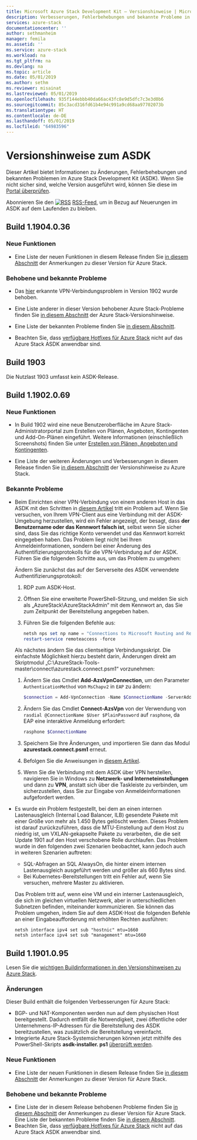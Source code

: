 ```yaml
---
title: Microsoft Azure Stack Development Kit – Versionshinweise | Microsoft-Dokumentation
description: Verbesserungen, Fehlerbehebungen und bekannte Probleme in Azure Stack Development Kit
services: azure-stack
documentationcenter: ''
author: sethmanheim
manager: femila
ms.assetid: ''
ms.service: azure-stack
ms.workload: na
ms.tgt_pltfrm: na
ms.devlang: na
ms.topic: article
ms.date: 05/01/2019
ms.author: sethm
ms.reviewer: misainat
ms.lastreviewed: 05/01/2019
ms.openlocfilehash: 935f144ebbb40da66ac43fc8e9d5dfc7c3e3d0b6
ms.sourcegitcommit: 85c3acd316fd61b4e94c991a9cd68aa97702073b
ms.translationtype: HT
ms.contentlocale: de-DE
ms.lasthandoff: 05/01/2019
ms.locfileid: "64983596"
---
```

# <a name="asdk-release-notes"></a>Versionshinweise zum ASDK

Dieser Artikel bietet Informationen zu Änderungen, Fehlerbehebungen und bekannten Problemen im Azure Stack Development Kit (ASDK). Wenn Sie nicht sicher sind, welche Version ausgeführt wird, können Sie diese im [Portal überprüfen](../operator/azure-stack-updates.md#determine-the-current-version).

Abonnieren Sie den [![RSS](./media/asdk-release-notes/feed-icon-14x14.png)](https://docs.microsoft.com/api/search/rss?search=Azure+Stack+Development+Kit+release+notes&locale=en-us#) [RSS-Feed](https://docs.microsoft.com/api/search/rss?search=Azure+Stack+Development+Kit+release+notes&locale=en-us#), um in Bezug auf Neuerungen im ASDK auf dem Laufenden zu bleiben.

## <a name="build-11904036"></a>Build 1.1904.0.36

<!-- ### Changes -->

### <a name="new-features"></a>Neue Funktionen

- Eine Liste der neuen Funktionen in diesem Release finden Sie [in diesem Abschnitt](../operator/azure-stack-release-notes-1904.md#whats-in-this-update) der Anmerkungen zu dieser Version für Azure Stack.

### <a name="fixed-and-known-issues"></a>Behobene und bekannte Probleme

- Das [hier](#known-issues) erkannte VPN-Verbindungsproblem in Version 1902 wurde behoben.

- Eine Liste anderer in dieser Version behobener Azure Stack-Probleme finden Sie [in diesem Abschnitt](../operator/azure-stack-release-notes-1904.md#fixes) der Azure Stack-Versionshinweise.
- Eine Liste der bekannten Probleme finden Sie [in diesem Abschnitt](../operator/azure-stack-release-notes-known-issues-1904.md).
- Beachten Sie, dass [verfügbare Hotfixes für Azure Stack](../operator/azure-stack-release-notes-1904.md#hotfixes) nicht auf das Azure Stack ASDK anwendbar sind.

## <a name="build-1903"></a>Build 1903

Die Nutzlast 1903 umfasst kein ASDK-Release.

## <a name="build-11902069"></a>Build 1.1902.0.69

### <a name="new-features"></a>Neue Funktionen

- In Build 1902 wird eine neue Benutzeroberfläche im Azure Stack-Administratorportal zum Erstellen von Plänen, Angeboten, Kontingenten und Add-On-Plänen eingeführt. Weitere Informationen (einschließlich Screenshots) finden Sie unter [Erstellen von Plänen, Angeboten und Kontingenten](../operator/azure-stack-create-plan.md).

- Eine Liste der weiteren Änderungen und Verbesserungen in diesem Release finden Sie [in diesem Abschnitt](../operator/azure-stack-update-1902.md#improvements) der Versionshinweise zu Azure Stack.

<!-- ### New features

- For a list of new features in this release, see [this section](../operator/azure-stack-update-1902.md#new-features) of the Azure Stack release notes.

### Fixed and known issues

- For a list of issues fixed in this release, see [this section](../operator/azure-stack-update-1902.md#fixed-issues) of the Azure Stack release notes. For a list of known issues, see [this section](../operator/azure-stack-update-1902.md#known-issues-post-installation).
- Note that [available Azure Stack hotfixes](../operator/azure-stack-update-1902.md#azure-stack-hotfixes) are not applicable to the Azure Stack ASDK. -->

### <a name="known-issues"></a>Bekannte Probleme

- Beim Einrichten einer VPN-Verbindung von einem anderen Host in das ASDK mit den Schritten in [diesem Artikel](asdk-connect.md) tritt ein Problem auf. Wenn Sie versuchen, von Ihrem VPN-Client aus eine Verbindung mit der ASDK-Umgebung herzustellen, wird ein Fehler angezeigt, der besagt, dass **der Benutzername oder das Kennwort falsch ist**, selbst wenn Sie sicher sind, dass Sie das richtige Konto verwendet und das Kennwort korrekt eingegeben haben. Das Problem liegt nicht bei Ihren Anmeldeinformationen, sondern bei einer Änderung des Authentifizierungsprotokolls für die VPN-Verbindung auf der ASDK. Führen Sie die folgenden Schritte aus, um das Problem zu umgehen:

   Ändern Sie zunächst das auf der Serverseite des ASDK verwendete Authentifizierungsprotokoll:

   1. RDP zum ASDK-Host.
   2. Öffnen Sie eine erweiterte PowerShell-Sitzung, und melden Sie sich als „AzureStack\AzureStackAdmin“ mit dem Kennwort an, das Sie zum Zeitpunkt der Bereitstellung angegeben haben.
   3. Führen Sie die folgenden Befehle aus:

      ```powershell
      netsh nps set np name = "Connections to Microsoft Routing and Remote Access server" profileid = "0x100a" profiledata = "1A000000000000000000000000000000" profileid = "0x1009" profiledata = "0x5"
      restart-service remoteaccess -force
      ```

   Als nächstes ändern Sie das clientseitige Verbindungsskript. Die einfachste Möglichkeit hierzu besteht darin, Änderungen direkt am Skriptmodul „C:\AzureStack-Tools-master\connect\azurestack.connect.psm1“ vorzunehmen:

   1. Ändern Sie das Cmdlet **Add-AzsVpnConnection**, um den Parameter `AuthenticationMethod` von `MsChapv2` in `EAP` zu ändern:

      ```powershell
      $connection = Add-VpnConnection -Name $ConnectionName -ServerAddress $ServerAddress -TunnelType L2tp -EncryptionLevel Required -AuthenticationMethod Eap -L2tpPsk $PlainPassword -Force -RememberCredential -PassThru -SplitTunneling
      ```

   2. Ändern Sie das Cmdlet **Connect-AzsVpn** von der Verwendung von `rasdial @ConnectionName $User $PlainPassword` auf `rasphone`, da EAP eine interaktive Anmeldung erfordert:

      ```powershell
      rasphone $ConnectionName
      ```

   3. Speichern Sie Ihre Änderungen, und importieren Sie dann das Modul **azurestack.connect.psm1** erneut.
   4. Befolgen Sie die Anweisungen in [diesem Artikel](asdk-connect.md#set-up-vpn-connectivity).
   5. Wenn Sie die Verbindung mit dem ASDK über VPN herstellen, navigieren Sie in Windows zu **Netzwerk- und Interneteinstellungen** und dann zu **VPN**, anstatt sich über die Taskleiste zu verbinden, um sicherzustellen, dass Sie zur Eingabe von Anmeldeinformationen aufgefordert werden.

- Es wurde ein Problem festgestellt, bei dem an einen internen Lastenausgleich (Internal Load Balancer, ILB) gesendete Pakete mit einer Größe von mehr als 1.450 Bytes gelöscht werden. Dieses Problem ist darauf zurückzuführen, dass die MTU-Einstellung auf dem Host zu niedrig ist, um VXLAN-gekapselte Pakete zu verarbeiten, die die seit Update 1901 auf den Host verschobene Rolle durchlaufen. Das Problem wurde in den folgenden zwei Szenarien beobachtet, kann jedoch auch in weiteren Szenarien auftreten:

  - SQL-Abfragen an SQL AlwaysOn, die hinter einem internen Lastenausgleich ausgeführt werden und größer als 660 Bytes sind.
  - Bei Kubernetes-Bereitstellungen tritt ein Fehler auf, wenn Sie versuchen, mehrere Master zu aktivieren.  

  Das Problem tritt auf, wenn eine VM und ein interner Lastenausgleich, die sich im gleichen virtuellen Netzwerk, aber in unterschiedlichen Subnetzen befinden, miteinander kommunizieren. Sie können das Problem umgehen, indem Sie auf dem ASDK-Host die folgenden Befehle an einer Eingabeaufforderung mit erhöhten Rechten ausführen:

  ```shell
  netsh interface ipv4 set sub "hostnic" mtu=1660
  netsh interface ipv4 set sub "management" mtu=1660
  ```

## <a name="build-11901095"></a>Build 1.1901.0.95

Lesen Sie die [wichtigen Buildinformationen in den Versionshinweisen zu Azure Stack](../operator/azure-stack-update-1901.md#build-reference).

### <a name="changes"></a>Änderungen

Dieser Build enthält die folgenden Verbesserungen für Azure Stack:

- BGP- und NAT-Komponenten werden nun auf dem physischen Host bereitgestellt. Dadurch entfällt die Notwendigkeit, zwei öffentliche oder Unternehmens-IP-Adressen für die Bereitstellung des ASDK bereitzustellen, was zusätzlich die Bereitstellung vereinfacht.
- Integrierte Azure Stack-Systemsicherungen können jetzt mithilfe des PowerShell-Skripts **asdk-installer. ps1** [überprüft werden](asdk-validate-backup.md).

### <a name="new-features"></a>Neue Funktionen

- Eine Liste der neuen Funktionen in diesem Release finden Sie [in diesem Abschnitt](../operator/azure-stack-update-1901.md#new-features) der Anmerkungen zu dieser Version für Azure Stack.

### <a name="fixed-and-known-issues"></a>Behobene und bekannte Probleme

- Eine Liste der in diesem Release behobenen Probleme finden Sie [in diesem Abschnitt](../operator/azure-stack-update-1901.md#fixed-issues) der Anmerkungen zu dieser Version für Azure Stack. Eine Liste der bekannten Probleme finden Sie [in diesem Abschnitt](../operator/azure-stack-update-1901.md#known-issues-post-installation).
- Beachten Sie, dass [verfügbare Hotfixes für Azure Stack](../operator/azure-stack-update-1901.md#azure-stack-hotfixes) nicht auf das Azure Stack ASDK anwendbar sind.
